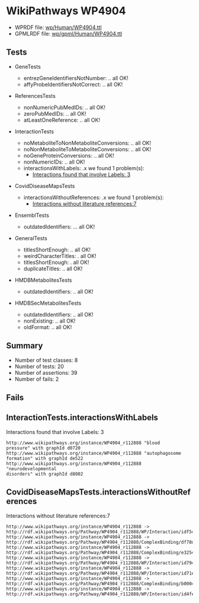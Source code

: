 # WikiPathways WP4904

* WPRDF file: [wp/Human/WP4904.ttl](../wp/Human/WP4904.ttl)
* GPMLRDF file: [wp/gpml/Human/WP4904.ttl](../wp/gpml/Human/WP4904.ttl)

## Tests

* GeneTests
    * entrezGeneIdentifiersNotNumber: .. all OK!
    * affyProbeIdentifiersNotCorrect: .. all OK!

* ReferencesTests
    * nonNumericPubMedIDs: .. all OK!
    * zeroPubMedIDs: .. all OK!
    * atLeastOneReference: .. all OK!

* InteractionTests
    * noMetaboliteToNonMetaboliteConversions: .. all OK!
    * noNonMetaboliteToMetaboliteConversions: .. all OK!
    * noGeneProteinConversions: .. all OK!
    * nonNumericIDs: .. all OK!
    * interactionsWithLabels: .x we found 1 problem(s):
        * [Interactions found that involve Labels: 3](#630d267a)

* CovidDiseaseMapsTests
    * interactionsWithoutReferences: .x we found 1 problem(s):
        * [Interactions without literature references:7](#aee88f59)

* EnsemblTests
    * outdatedIdentifiers: ... all OK!

* GeneralTests
    * titlesShortEnough: .. all OK!
    * weirdCharacterTitles: . all OK!
    * titlesShortEnough: . all OK!
    * duplicateTitles: .. all OK!

* HMDBMetabolitesTests
    * outdatedIdentifiers: .. all OK!

* HMDBSecMetabolitesTests
    * outdatedIdentifiers: .. all OK!
    * nonExisting: .. all OK!
    * oldFormat: .. all OK!

## Summary

* Number of test classes: 8
* Number of tests: 20
* Number of assertions: 39
* Number of fails: 2

## Fails

<a name="630d267a" />

## InteractionTests.interactionsWithLabels

Interactions found that involve Labels: 3
```
http://www.wikipathways.org/instance/WP4904_r112888 "blood
pressure" with graphId d0720
http://www.wikipathways.org/instance/WP4904_r112888 "autophagosome
formation" with graphId de522
http://www.wikipathways.org/instance/WP4904_r112888 "neurodevelopmental
disorders" with graphId d8002

```
<a name="aee88f59" />

## CovidDiseaseMapsTests.interactionsWithoutReferences

Interactions without literature references:7
```
http://www.wikipathways.org/instance/WP4904_r112888 -> http://rdf.wikipathways.org/Pathway/WP4904_r112888/WP/Interaction/idf54d419
http://www.wikipathways.org/instance/WP4904_r112888 -> http://rdf.wikipathways.org/Pathway/WP4904_r112888/ComplexBinding/df78d
http://www.wikipathways.org/instance/WP4904_r112888 -> http://rdf.wikipathways.org/Pathway/WP4904_r112888/ComplexBinding/e3254
http://www.wikipathways.org/instance/WP4904_r112888 -> http://rdf.wikipathways.org/Pathway/WP4904_r112888/WP/Interaction/id7947a72f
http://www.wikipathways.org/instance/WP4904_r112888 -> http://rdf.wikipathways.org/Pathway/WP4904_r112888/WP/Interaction/id71ecd0f3
http://www.wikipathways.org/instance/WP4904_r112888 -> http://rdf.wikipathways.org/Pathway/WP4904_r112888/ComplexBinding/b0004
http://www.wikipathways.org/instance/WP4904_r112888 -> http://rdf.wikipathways.org/Pathway/WP4904_r112888/WP/Interaction/id4fe61d16

```
